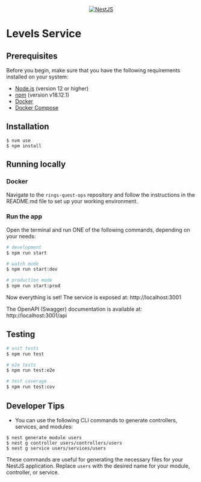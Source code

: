 <p align="center">
  <a href="http://nestjs.com/" target="blank"><img src="https://t3.ftcdn.net/jpg/02/05/78/12/360_F_205781253_acxA4jXNLyZN3XLFb7h3ySrXAlksPvXq.jpg" alt="NestJS" /></a>
</p>

# Levels Service

## Prerequisites

Before you begin, make sure that you have the following requirements installed on your system:

- [Node.js](https://nodejs.org/) (version 12 or higher)
- [npm](https://www.npmjs.com/) (version v18.12.1)
- [Docker](https://docs.docker.com/get-docker/)
- [Docker Compose](https://docs.docker.com/compose/install/)

## Installation

```shell
$ nvm use
$ npm install
```

## Running locally

### Docker
Navigate to the `rings-quest-ops` repository and follow the instructions in the README.md file to set up your working environment.

### Run the app
Open the terminal and run ONE of the following commands, depending on your needs:

```bash
# development
$ npm run start
```

```bash
# watch mode
$ npm run start:dev
```

```bash
# production mode
$ npm run start:prod
```

Now everything is set! The service is exposed at: http://localhost:3001

The OpenAPI (Swagger) documentation is available at: http://localhost:3001/api

## Testing

```bash
# unit tests
$ npm run test
```

```bash
# e2e tests
$ npm run test:e2e
```

```bash
# test coverage
$ npm run test:cov
```

## Developer Tips

- You can use the following CLI commands to generate controllers, services, and modules:

```shell
$ nest generate module users
$ nest g controller users/controllers/users
$ nest g service users/services/users
```

These commands are useful for generating the necessary files for your NestJS application. Replace `users` with the desired name for your module, controller, or service.
